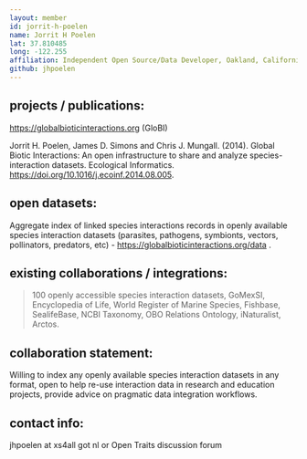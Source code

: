 ```yaml
---
layout: member
id: jorrit-h-poelen
name: Jorrit H Poelen
lat: 37.810485
long: -122.255
affiliation: Independent Open Source/Data Developer, Oakland, California
github: jhpoelen
---
```


## projects / publications:

https://globalbioticinteractions.org (GloBI)

Jorrit H. Poelen, James D. Simons and Chris J. Mungall. (2014). Global Biotic Interactions: An open infrastructure to share and analyze species-interaction datasets. Ecological Informatics. https://doi.org/10.1016/j.ecoinf.2014.08.005.

## open datasets:
Aggregate index of linked species interactions records in openly available species interaction datasets (parasites, pathogens, symbionts, vectors, pollinators, predators, etc) - https://globalbioticinteractions.org/data .

## existing collaborations / integrations:
>100 openly accessible species interaction datasets, GoMexSI, Encyclopedia of Life, World Register of Marine Species, Fishbase, SealifeBase, NCBI Taxonomy, OBO Relations Ontology, iNaturalist, Arctos.

## collaboration statement:
Willing to index any openly available species interaction datasets in any format, open to help re-use interaction data in research and education projects, provide advice on pragmatic data integration workflows.

## contact info:
jhpoelen at xs4all got nl or Open Traits discussion forum 

